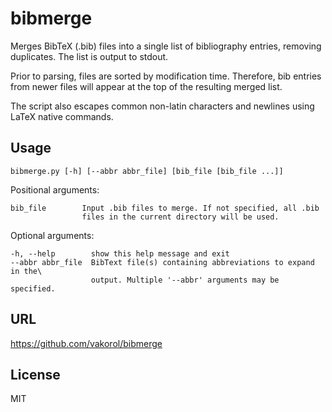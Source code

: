 bibmerge
========

Merges BibTeX (.bib) files into a single list of bibliography entries, removing
duplicates. The list is output to stdout.

Prior to parsing, files are sorted by modification time. Therefore, bib entries
from newer files will appear at the top of the resulting merged list.

The script also escapes common non-latin characters and newlines using LaTeX
native commands.

Usage
-----
    bibmerge.py [-h] [--abbr abbr_file] [bib_file [bib_file ...]]

Positional arguments:

    bib_file        Input .bib files to merge. If not specified, all .bib
                    files in the current directory will be used.

Optional arguments:

    -h, --help        show this help message and exit
    --abbr abbr_file  BibText file(s) containing abbreviations to expand in the\
                      output. Multiple '--abbr' arguments may be specified.
    
URL
---
https://github.com/vakorol/bibmerge

License
-------
MIT
